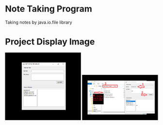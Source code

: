 # Note Taking Program
 Taking notes by java.io.file library
# Project Display Image
<p>
  
<a href="https://github.com/bayrakyunus/Note-Taking-Program/blob/master/screenshots/screenshot1.png" target="_blank">
<img src="https://github.com/bayrakyunus/Note-Taking-Program/blob/master/screenshots/screenshot1.png" width="250" style="max-width:100%;"></a>

<a href="https://github.com/bayrakyunus/Note-Taking-Program/blob/master/screenshots/screenshot2.png" target="_blank">
<img src="https://github.com/bayrakyunus/Note-Taking-Program/blob/master/screenshots/screenshot2.png" width="250" style="max-width:100%;"></a>

</p>
